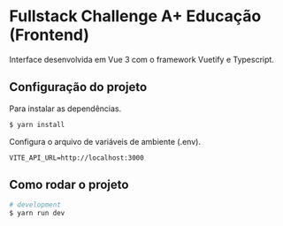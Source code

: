 # Fullstack Challenge A+ Educação (Frontend)

Interface desenvolvida em Vue 3 com o framework Vuetify e Typescript.

## Configuração do projeto

Para instalar as dependências.

```bash
$ yarn install
```

Configura o arquivo de variáveis de ambiente (.env).

```
VITE_API_URL=http://localhost:3000
```

## Como rodar o projeto

```bash
# development
$ yarn run dev
```
